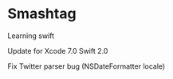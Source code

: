 # Smashtag
Learning swift

Update for Xcode 7.0 Swift 2.0

Fix Twitter parser bug (NSDateFormatter locale)
